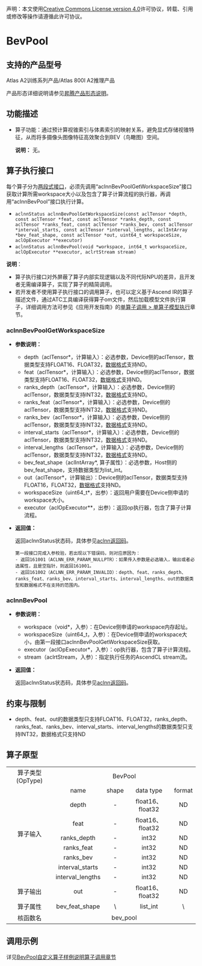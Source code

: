 声明：本文使用[Creative Commons License version 4.0](https://creativecommons.org/licenses/by/4.0/legalcode)许可协议，转载、引用或修改等操作请遵循此许可协议。

# BevPool

## 支持的产品型号

Atlas A2训练系列产品/Atlas 800I A2推理产品

产品形态详细说明请参见[昇腾产品形态说明](https://www.hiascend.com/document/redirect/CannCommunityProductForm)。

## 功能描述

- 算子功能：通过预计算视锥索引与体素索引的映射关系，避免显式存储视锥特征，从而将多摄像头图像特征高效聚合到BEV（鸟瞰图）空间。

  **说明：**
  无。

## 算子执行接口

每个算子分为[两段式接口](common/两段式接口.md)，必须先调用“aclnnBevPoolGetWorkspaceSize”接口获取计算所需workspace大小以及包含了算子计算流程的执行器，再调用“aclnnBevPool”接口执行计算。

* `aclnnStatus aclnnBevPoolGetWorkspaceSize(const aclTensor *depth, const aclTensor *feat, const aclTensor *ranks_depth, const aclTensor *ranks_feat, const aclTensor *ranks_bev, const aclTensor *interval_starts, const aclTensor *interval_lengths, aclIntArray *bev_feat_shape, const aclTensor *out, uint64_t workspaceSize, aclOpExecutor **executor)`
* `aclnnStatus aclnnBevPool(void *workspace, int64_t workspaceSize, aclOpExecutor **executor, aclrtStream stream)`

**说明**：

- 算子执行接口对外屏蔽了算子内部实现逻辑以及不同代际NPU的差异，且开发者无需编译算子，实现了算子的精简调用。
- 若开发者不使用算子执行接口的调用算子，也可以定义基于Ascend IR的算子描述文件，通过ATC工具编译获得算子om文件，然后加载模型文件执行算子，详细调用方法可参见《应用开发指南》的[单算子调用 > 单算子模型执行](https://hiascend.com/document/redirect/CannCommunityCppOpcall)章节。

### aclnnBevPoolGetWorkspaceSize

- **参数说明：**
  
  - depth（aclTensor\*，计算输入）：必选参数，Device侧的aclTensor，数据类型支持FLOAT16、FLOAT32，[数据格式](https://www.hiascend.com/document/detail/zh/CANNCommunityEdition/800alpha003/apiref/aolapi/context/common/%E6%95%B0%E6%8D%AE%E6%A0%BC%E5%BC%8F.md)支持ND。
  - feat（aclTensor\*，计算输入）：必选参数，Device侧的aclTensor，数据类型支持FLOAT16、FLOAT32，[数据格式](https://www.hiascend.com/document/detail/zh/CANNCommunityEdition/800alpha003/apiref/aolapi/context/common/%E6%95%B0%E6%8D%AE%E6%A0%BC%E5%BC%8F.md)支持ND。
  - ranks_depth（aclTensor\*，计算输入）：必选参数，Device侧的aclTensor，数据类型支持INT32，[数据格式](https://www.hiascend.com/document/detail/zh/CANNCommunityEdition/800alpha003/apiref/aolapi/context/common/%E6%95%B0%E6%8D%AE%E6%A0%BC%E5%BC%8F.md)支持ND。
  - ranks_feat（aclTensor\*，计算输入）：必选参数，Device侧的aclTensor，数据类型支持INT32，[数据格式](https://www.hiascend.com/document/detail/zh/CANNCommunityEdition/800alpha003/apiref/aolapi/context/common/%E6%95%B0%E6%8D%AE%E6%A0%BC%E5%BC%8F.md)支持ND。
  - ranks_bev（aclTensor\*，计算输入）：必选参数，Device侧的aclTensor，数据类型支持INT32，[数据格式](https://www.hiascend.com/document/detail/zh/CANNCommunityEdition/800alpha003/apiref/aolapi/context/common/%E6%95%B0%E6%8D%AE%E6%A0%BC%E5%BC%8F.md)支持ND。
  - interval_starts（aclTensor\*，计算输入）：必选参数，Device侧的aclTensor，数据类型支持INT32，[数据格式](https://www.hiascend.com/document/detail/zh/CANNCommunityEdition/800alpha003/apiref/aolapi/context/common/%E6%95%B0%E6%8D%AE%E6%A0%BC%E5%BC%8F.md)支持ND。
  - interval_lengths（aclTensor\*，计算输入）：必选参数，Device侧的aclTensor，数据类型支持INT32，[数据格式](https://www.hiascend.com/document/detail/zh/CANNCommunityEdition/800alpha003/apiref/aolapi/context/common/%E6%95%B0%E6%8D%AE%E6%A0%BC%E5%BC%8F.md)支持ND。
  - bev_feat_shape（aclIntArray*, 算子属性）：必选参数，Host侧的bev_feat_shape，支持数据类型为list_int。
  - out（aclTensor\*，计算输出）：Device侧的aclTensor，数据类型支持FLOAT16，FLOAT32，[数据格式](https://www.hiascend.com/document/detail/zh/CANNCommunityEdition/800alpha003/apiref/aolapi/context/common/%E6%95%B0%E6%8D%AE%E6%A0%BC%E5%BC%8F.md)支持ND。
  - workspaceSize（uint64\_t\*，出参）：返回用户需要在Device侧申请的workspace大小。
  - executor（aclOpExecutor\*\*，出参）：返回op执行器，包含了算子计算流程。
- **返回值：**
  
  返回aclnnStatus状态码，具体参见[aclnn返回码](https://www.hiascend.com/document/detail/zh/CANNCommunityEdition/800alpha003/apiref/aolapi/context/common/aclnn%E8%BF%94%E5%9B%9E%E7%A0%81_fuse.md)。
  
  ```
  第一段接口完成入参校验，若出现以下错误码，则对应原因为：
  - 返回161001（ACLNN_ERR_PARAM_NULLPTR）：如果传入参数是必选输入，输出或者必选属性，且是空指针，则返回161001。
  - 返回161002（ACLNN_ERR_PARAM_INVALID）：depth、feat、ranks_depth、ranks_feat、ranks_bev、interval_starts、interval_lengths、out的数据类型和数据格式不在支持的范围内。
  ```

### aclnnBevPool

- **参数说明：**
  
  - workspace（void\*，入参）：在Device侧申请的workspace内存起址。
  - workspaceSize（uint64\_t，入参）：在Device侧申请的workspace大小，由第一段接口aclnnBevPoolGetWorkspaceSize获取。
  - executor（aclOpExecutor\*，入参）：op执行器，包含了算子计算流程。
  - stream（aclrtStream，入参）：指定执行任务的AscendCL stream流。
- **返回值：**
  
  返回aclnnStatus状态码，具体参见[aclnn返回码](https://www.hiascend.com/document/detail/zh/CANNCommunityEdition/800alpha003/apiref/aolapi/context/common/aclnn%E8%BF%94%E5%9B%9E%E7%A0%81_fuse.md)。

## 约束与限制

- depth、feat、out的数据类型只支持FLOAT16、FLOAT32，ranks_depth、ranks_feat、ranks_bev、interval_starts、interval_lengths的数据类型只支持INT32，数据格式只支持ND

## 算子原型

<table>
<tr><td rowspan="1" align="center">算子类型(OpType)</td><td colspan="4" align="center">BevPool</td></tr>
</tr>
<tr><td rowspan="8" align="center">算子输入</td><td align="center">name</td><td align="center">shape</td><td align="center">data type</td><td align="center">format</td></tr>
<tr><td align="center">depth</td><td align="center">-</td><td align="center">float16、float32</td><td align="center">ND</td></tr>
<tr><td align="center">feat</td><td align="center">-</td><td align="center">float16、float32</td><td align="center">ND</td></tr>
<tr><td align="center">ranks_depth</td><td align="center">-</td><td align="center">int32</td><td align="center">ND</td></tr>
<tr><td align="center">ranks_feat</td><td align="center">-</td><td align="center">int32</td><td align="center">ND</td></tr>
<tr><td align="center">ranks_bev</td><td align="center">-</td><td align="center">int32</td><td align="center">ND</td></tr>
<tr><td align="center">interval_starts</td><td align="center">-</td><td align="center">int32</td><td align="center">ND</td></tr>
<tr><td align="center">interval_lengths</td><td align="center">-</td><td align="center">int32</td><td align="center">ND</td></tr>
</tr>
</tr>
<tr><td rowspan="1" align="center">算子输出</td><td align="center">out</td><td align="center">-</td><td align="center">float16、float32</td><td align="center">ND</td></tr>
</tr>
<tr><td rowspan="1" align="center">算子属性</td><td align="center">bev_feat_shape</td><td align="center">\</td><td align="center">list_int</td><td align="center">\</td></tr>
</tr>
<tr><td rowspan="1" align="center">核函数名</td><td colspan="4" align="center">bev_pool</td></tr>
</table>

## 调用示例

详见[BevPool自定义算子样例说明算子调用章节](../README.md#算子调用)
